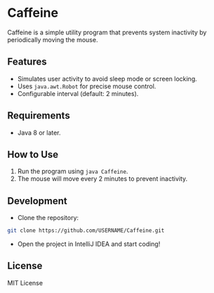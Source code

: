 # Caffeine
Caffeine is a simple utility program that prevents system inactivity by periodically moving the mouse.

## Features
- Simulates user activity to avoid sleep mode or screen locking.
- Uses `java.awt.Robot` for precise mouse control.
- Configurable interval (default: 2 minutes).

## Requirements
- Java 8 or later.

## How to Use
1. Run the program using `java Caffeine`.
2. The mouse will move every 2 minutes to prevent inactivity.

## Development
- Clone the repository:
```bash
git clone https://github.com/USERNAME/Caffeine.git
```
- Open the project in IntelliJ IDEA and start coding!

## License
MIT License
